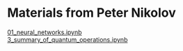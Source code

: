 # Materials from Peter Nikolov

[01_neural_networks.ipynb](01_neural_networks.ipynb)  
[3_summary_of_quantum_operations.ipynb](3_summary_of_quantum_operations.ipynb)
